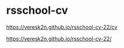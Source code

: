 # rsschool-cv
https://veresk2n.github.io/rsschool-cv-22/cv

https://veresk2n.github.io/rsschool-cv-22/
